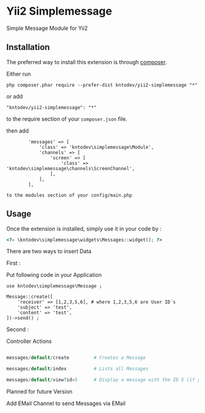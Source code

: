 Yii2 Simplemessage
==================
Simple Message Module for Yii2

Installation
------------

The preferred way to install this extension is through [composer](http://getcomposer.org/download/).

Either run

```
php composer.phar require --prefer-dist kntodev/yii2-simplemessage "*"
```

or add

```
"kntodev/yii2-simplemessage": "*"
```

to the require section of your `composer.json` file.

then add

```
        'messages' => [
            'class' => 'kntodev\simplemessage\Module',
            'channels' => [
                'screen' => [
                    'class' => 'kntodev\simplemessage\channels\ScreenChannel',
                ],
            ],
        ],

to the modules section of your config/main.php
```

Usage
-----

Once the extension is installed, simply use it in your code by  :

```php
<?= \kntodev\simplemessage\widgets\Messages::widget(); ?>
```

There are two ways to insert Data

First :

Put following code in your Application

```
use kntodev\simplemessage\Message ;

Message::create([
    'receiver' => [1,2,3,5,6], # where 1,2,3,5,6 are User ID´s
    'subject' => 'test',
    'content' => 'test',
])->send() ;

```

Second :

Controller Actions

```php

messages/default/create			# Creates a Message

messages/default/index 			# Lists all Messages

messages/default/view?id=5		# Display a message with the ID 5 (if you are the receiver)

```

Planned for future Version

Add EMail Channel to send Messages via EMail